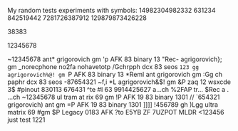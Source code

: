 My random tests experiments with symbols:
14982304982332
631234
842519442
7281726387912
129879873426228

38383

12345678

~12345678
ant*
grigorovich
gm
'p
AFK
83
binary
13
"Rec-
agrigorovich};\
gm
_norecphone no2fa nohavetotp
/Gchrpph
dcx
83
seos
`123 gg
agrigorovich%@!
gm
`P
AFK
83
binary
13
*Reml 
ant
grigorovich
gm
:Gg ch paphr
dcx
83
seos
-87654321
~f,i
*L
agrigorovich&$!
gm
&P
zaq
12
wsxcde
3$
#pinout
830113
676431
^te
#l
63
9914425627
a...ch 
%2FAP
tr...
$Rec
a . ...ch 
~12345678
ul
tram
at
rix
69
gm
!P
AFK
19
83
binary
1301
//
`654321
grigorovich)
ant
gm
=P
AFK
19
83
binary
1301
]]]]
!456789 gh
)Lgg
ultra
matrix
69
#gm
$P
Legacy
0183
AFK
?to
E5YB
ZF
7UZPOT
MLDR
<123456
just test
1221